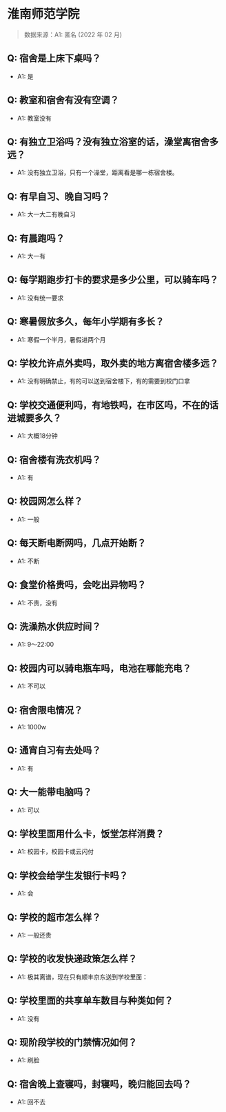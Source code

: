 # 淮南师范学院

> 数据来源：A1: 匿名 (2022 年 02 月)

## Q: 宿舍是上床下桌吗？

- A1: 是

## Q: 教室和宿舍有没有空调？

- A1: 教室没有

## Q: 有独立卫浴吗？没有独立浴室的话，澡堂离宿舍多远？

- A1: 没有独立卫浴，只有一个澡堂，距离看是哪一栋宿舍楼。

## Q: 有早自习、晚自习吗？

- A1: 大一大二有晚自习

## Q: 有晨跑吗？

- A1: 大一有

## Q: 每学期跑步打卡的要求是多少公里，可以骑车吗？

- A1: 没有统一要求

## Q: 寒暑假放多久，每年小学期有多长？

- A1: 寒假一个半月，暑假进两个月

## Q: 学校允许点外卖吗，取外卖的地方离宿舍楼多远？

- A1: 没有明确禁止，有的可以送到宿舍楼下，有的需要到校门口拿

## Q: 学校交通便利吗，有地铁吗，在市区吗，不在的话进城要多久？

- A1: 大概18分钟

## Q: 宿舍楼有洗衣机吗？

- A1: 有

## Q: 校园网怎么样？

- A1: 一般

## Q: 每天断电断网吗，几点开始断？

- A1: 不断

## Q: 食堂价格贵吗，会吃出异物吗？

- A1: 不贵，没有

## Q: 洗澡热水供应时间？

- A1: 9～22:00

## Q: 校园内可以骑电瓶车吗，电池在哪能充电？

- A1: 不可以

## Q: 宿舍限电情况？

- A1: 1000w

## Q: 通宵自习有去处吗？

- A1: 有

## Q: 大一能带电脑吗？

- A1: 可以

## Q: 学校里面用什么卡，饭堂怎样消费？

- A1: 校园卡，校园卡或云闪付

## Q: 学校会给学生发银行卡吗？

- A1: 会

## Q: 学校的超市怎么样？

- A1: 一般还贵

## Q: 学校的收发快递政策怎么样？

- A1: 极其离谱，现在只有顺丰京东送到学校里面：

## Q: 学校里面的共享单车数目与种类如何？

- A1: 没有

## Q: 现阶段学校的门禁情况如何？

- A1: 刷脸

## Q: 宿舍晚上查寝吗，封寝吗，晚归能回去吗？

- A1: 回不去

